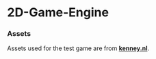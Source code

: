# 2D-Game-Engine

### Assets
Assets used for the test game are from [**kenney.nl**](http://kenney.nl/).
